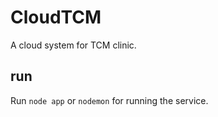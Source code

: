 # CloudTCM
A cloud system for TCM clinic.

## run
Run `node app` or `nodemon` for running the service.

